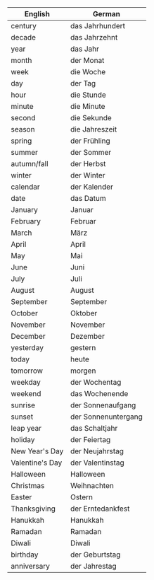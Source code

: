 
| English         | German              |
| --------------- | ------------------- |
| century         | das Jahrhundert     |
| decade          | das Jahrzehnt       |
| year            | das Jahr            |
| month           | der Monat           |
| week            | die Woche           |
| day             | der Tag             |
| hour            | die Stunde          |
| minute          | die Minute          |
| second          | die Sekunde         |
| season          | die Jahreszeit      |
| spring          | der Frühling        |
| summer          | der Sommer          |
| autumn/fall     | der Herbst          |
| winter          | der Winter          |
| calendar        | der Kalender        |
| date            | das Datum           |
| January         | Januar              |
| February        | Februar             |
| March           | März                |
| April           | April               |
| May             | Mai                 |
| June            | Juni                |
| July            | Juli                |
| August          | August              |
| September       | September           |
| October         | Oktober             |
| November        | November            |
| December        | Dezember            |
| yesterday       | gestern             |
| today           | heute               |
| tomorrow        | morgen              |
| weekday         | der Wochentag       |
| weekend         | das Wochenende      |
| sunrise         | der Sonnenaufgang   |
| sunset          | der Sonnenuntergang |
| leap year       | das Schaltjahr      |
| holiday         | der Feiertag        |
| New Year's Day  | der Neujahrstag     |
| Valentine's Day | der Valentinstag    |
| Halloween       | Halloween           |
| Christmas       | Weihnachten         |
| Easter          | Ostern              |
| Thanksgiving    | der Erntedankfest   |
| Hanukkah        | Hanukkah            |
| Ramadan         | Ramadan             |
| Diwali          | Diwali              |
| birthday        | der Geburtstag      |
| anniversary     | der Jahrestag       |